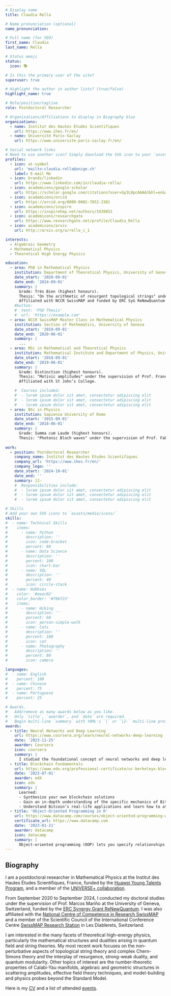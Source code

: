 ```yaml
---
# Display name
title: Claudia Rella

# Name pronunciation (optional)
name_pronunciation: 

# Full name (for SEO)
first_name: Claudia
last_name: Rella

# Status emoji
status:
  icon: 📚

# Is this the primary user of the site?
superuser: true

# Highlight the author in author lists? (true/false)
highlight_name: true

# Role/position/tagline
role: Postdoctoral Researcher

# Organizations/Affiliations to display in Biography blox
organizations:
  - name: Institut des Hautes Études Scientifiques
    url: https://www.ihes.fr/en/
  - name: Université Paris-Saclay
    url: https://www.universite-paris-saclay.fr/en/

# Social network links
# Need to use another icon? Simply download the SVG icon to your `assets/media/icons/` folder.
profiles:
  - icon: at-symbol
    url: 'mailto:claudia.rella@unige.ch'
    label: E-mail Me
  - icon: brands/linkedin
    url: https://www.linkedin.com/in/claudia-rella/
  - icon: academicons/google-scholar
    url: https://scholar.google.com/citations?user=5p3L8pcAAAAJ&hl=en&authuser=3&oi=ao
  - icon: academicons/orcid
    url: https://orcid.org/0000-0002-7852-2381
  - icon: academicons/inspire
    url: https://inspirehep.net/authors/1939853
  - icon: academicons/researchgate
    url: https://www.researchgate.net/profile/Claudia_Rella
  - icon: academicons/arxiv
    url: http://arxiv.org/a/rella_c_1

interests:
  - Algebraic Geometry
  - Mathematical Physics
  - Theoretical High Energy Physics

education:
  - area: PhD in Mathematical Physics
    institution: Department of Theoretical Physics, University of Geneva
    date_start: '2020-09-01'
    date_end: '2024-09-01'
    summary: |
      Grade: Très Bien (highest honours). 
      Thesis: "On the arithmetic of resurgent topological strings" under the supervision of Prof. Marcos Mariño.
      Affiliated with NCCR SwissMAP and funded by ERC SyG ReNewQuantum.
    #button:
    #  text: 'PhD Thesis'
    #  url: 'https://example.com'
  - area: NCCR SwissMAP Master Class in Mathematical Physics
    institution: Section of Mathematics, University of Geneva
    date_start: '2019-09-01'
    date_end: '2020-06-01'
    summary: |
      ... 
  - area: MSc in Mathematical and Theoretical Physics
    institution: Mathematical Institute and Department of Physics, University of Oxford
    date_start: '2018-09-01'
    date_end: '2019-06-01'
    summary: |
      Grade: Distinction (highest honours). 
      Thesis: "Motivic amplitudes" under the supervision of Prof. Francis Brown. 
      Affiliated with St John’s College.

    #  Courses included:
    #  - lorem ipsum dolor sit amet, consectetur adipiscing elit
    #  - lorem ipsum dolor sit amet, consectetur adipiscing elit
    #  - lorem ipsum dolor sit amet, consectetur adipiscing elit
  - area: BSc in Physics
    institution: Sapienza University of Rome
    date_start: '2015-09-01'
    date_end: '2018-06-01'
    summary: |
      Grade: Summa cum Laude (highest honours). 
      Thesis: "Photonic Bloch waves" under the supervision of Prof. Fabio Sciarrino.
      
work:
  - position: Postdoctoral Researcher
    company_name: Institut des Hautes Études Scientifiques
    company_url: 'https://www.ihes.fr/en/'
    company_logo: ''
    date_start: '2024-10-01'
    date_end: ''
    summary: |2-
    #  Responsibilities include:
    #  - lorem ipsum dolor sit amet, consectetur adipiscing elit
    #  - lorem ipsum dolor sit amet, consectetur adipiscing elit
    #  - lorem ipsum dolor sit amet, consectetur adipiscing elit

# Skills
# Add your own SVG icons to `assets/media/icons/`
skills:
#  - name: Technical Skills
#    items:
#      - name: Python
#        description: ''
#        icon: code-bracket
#        percent: 80
#      - name: Data Science
#        description: ''
#        percent: 100
#        icon: chart-bar
#      - name: SQL
#        description: ''
#        percent: 40
#        icon: circle-stack
#  - name: Hobbies
#    color: '#eeac02'
#    color_border: '#f0bf23'
#    items:
#      - name: Hiking
#        description: ''
#        percent: 60
#        icon: person-simple-walk
#      - name: Cats
#        description: ''
#        percent: 100
#        icon: cat
#      - name: Photography
#        description: ''
#        percent: 80
#        icon: camera

languages:
#  - name: English
#    percent: 100
#  - name: Chinese
#    percent: 75
#  - name: Portuguese
#    percent: 25

# Awards.
#   Add/remove as many awards below as you like.
#   Only `title`, `awarder`, and `date` are required.
#   Begin multi-line `summary` with YAML's `|` or `|2-` multi-line prefix and indent 2 spaces below.
awards:
  - title: Neural Networks and Deep Learning
    url: https://www.coursera.org/learn/neural-networks-deep-learning
    date: '2023-11-25'
    awarder: Coursera
    icon: coursera
    summary: |
      I studied the foundational concept of neural networks and deep learning. By the end, I was familiar with the significant technological trends driving the rise of deep learning; build, train, and apply fully connected deep neural networks; implement efficient (vectorized) neural networks; identify key parameters in a neural network’s architecture; and apply deep learning to your own applications.
  - title: Blockchain Fundamentals
    url: https://www.edx.org/professional-certificate/uc-berkeleyx-blockchain-fundamentals
    date: '2023-07-01'
    awarder: edX
    icon: edx
    summary: |
      Learned:
      - Synthesize your own blockchain solutions
      - Gain an in-depth understanding of the specific mechanics of Bitcoin
      - Understand Bitcoin’s real-life applications and learn how to attack and destroy Bitcoin, Ethereum, smart contracts and Dapps, and alternatives to Bitcoin’s Proof-of-Work consensus algorithm
  - title: 'Object-Oriented Programming in R'
    url: https://www.datacamp.com/courses/object-oriented-programming-with-s3-and-r6-in-r
    certificate_url: https://www.datacamp.com
    date: '2023-01-21'
    awarder: datacamp
    icon: datacamp
    summary: |
      Object-oriented programming (OOP) lets you specify relationships between functions and the objects that they can act on, helping you manage complexity in your code. This is an intermediate level course, providing an introduction to OOP, using the S3 and R6 systems. S3 is a great day-to-day R programming tool that simplifies some of the functions that you write. R6 is especially useful for industry-specific analyses, working with web APIs, and building GUIs.
---
```


## Biography

I am a postdoctoral researcher in Mathematical Physics at the Institut des Hautes Études Scientifiques, France, funded by the [Huawei Young Talents Program][Huawei], and a member of the [UNIVERSE+ collaboration][ERC2].

From September 2020 to September 2024, I conducted my doctoral studies under the supervision of Prof. Marcos Mari&ntilde;o at the University of Geneva, Switzerland, funded by the [ERC Synergy Grant ReNewQuantum][ERC]. I was also affiliated with the [National Centre of Competence in Research SwissMAP][SwissMAP] and a member of the Scientific Council of the International Conference Centre [SwissMAP Research Station][SRS] in Les Diablerets, Switzerland.

I am interested in the many facets of theoretical high-energy physics, particularly the mathematical structures and dualities arising in quantum field and string theories. My most recent work focuses on the non-perturbative aspects of topological string theory and complex Chern-Simons theory and the interplay of resurgence, strong-weak duality, and quantum modularity. Other topics of interest are the number-theoretic properties of Calabi-Yau manifolds, algebraic and geometric structures in scattering amplitudes, effective field theory techniques, and model-building and physics probes beyond the Standard Model.

Here is my [CV][CV] and a list of attended [events][activities].

[CV]: files/CV.pdf
[activities]: files/CV_events.pdf

[SwissMAP]: https://www.nccr-swissmap.ch
[SRS]: https://swissmaprs.ch

[ERC]: https://renewquantum.eu
[ERC2]: https://positive-geometry.com
[Huawei]: https://www.ihes.fr/en/huawei-young-talents-program/
